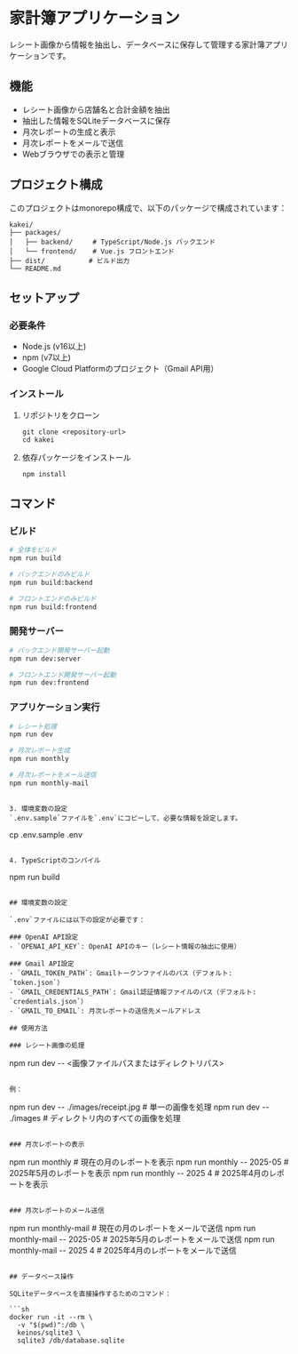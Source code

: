 # 家計簿アプリケーション

レシート画像から情報を抽出し、データベースに保存して管理する家計簿アプリケーションです。

## 機能

- レシート画像から店舗名と合計金額を抽出
- 抽出した情報をSQLiteデータベースに保存
- 月次レポートの生成と表示
- 月次レポートをメールで送信
- Webブラウザでの表示と管理

## プロジェクト構成

このプロジェクトはmonorepo構成で、以下のパッケージで構成されています：

```
kakei/
├── packages/
│   ├── backend/     # TypeScript/Node.js バックエンド
│   └── frontend/    # Vue.js フロントエンド
├── dist/           # ビルド出力
└── README.md
```

## セットアップ

### 必要条件

- Node.js (v16以上)
- npm (v7以上)
- Google Cloud Platformのプロジェクト（Gmail API用）

### インストール

1. リポジトリをクローン
   ```
   git clone <repository-url>
   cd kakei
   ```

2. 依存パッケージをインストール
   ```
   npm install
   ```

## コマンド

### ビルド

```bash
# 全体をビルド
npm run build

# バックエンドのみビルド
npm run build:backend

# フロントエンドのみビルド
npm run build:frontend
```

### 開発サーバー

```bash
# バックエンド開発サーバー起動
npm run dev:server

# フロントエンド開発サーバー起動
npm run dev:frontend
```

### アプリケーション実行

```bash
# レシート処理
npm run dev

# 月次レポート生成
npm run monthly

# 月次レポートをメール送信
npm run monthly-mail
```
   ```

3. 環境変数の設定
   `.env.sample`ファイルを`.env`にコピーして、必要な情報を設定します。
   ```
   cp .env.sample .env
   ```

4. TypeScriptのコンパイル
   ```
   npm run build
   ```

## 環境変数の設定

`.env`ファイルには以下の設定が必要です：

### OpenAI API設定
- `OPENAI_API_KEY`: OpenAI APIのキー（レシート情報の抽出に使用）

### Gmail API設定
- `GMAIL_TOKEN_PATH`: Gmailトークンファイルのパス（デフォルト: `token.json`）
- `GMAIL_CREDENTIALS_PATH`: Gmail認証情報ファイルのパス（デフォルト: `credentials.json`）
- `GMAIL_TO_EMAIL`: 月次レポートの送信先メールアドレス

## 使用方法

### レシート画像の処理

```
npm run dev -- <画像ファイルパスまたはディレクトリパス>
```

例：
```
npm run dev -- ./images/receipt.jpg  # 単一の画像を処理
npm run dev -- ./images              # ディレクトリ内のすべての画像を処理
```

### 月次レポートの表示

```
npm run monthly                # 現在の月のレポートを表示
npm run monthly -- 2025-05     # 2025年5月のレポートを表示
npm run monthly -- 2025 4      # 2025年4月のレポートを表示
```

### 月次レポートのメール送信

```
npm run monthly-mail           # 現在の月のレポートをメールで送信
npm run monthly-mail -- 2025-05 # 2025年5月のレポートをメールで送信
npm run monthly-mail -- 2025 4  # 2025年4月のレポートをメールで送信
```

## データベース操作

SQLiteデータベースを直接操作するためのコマンド：

```sh
docker run -it --rm \
  -v "$(pwd)":/db \
  keinos/sqlite3 \
  sqlite3 /db/database.sqlite
```
